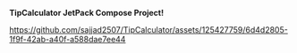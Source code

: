<p align="center">

<b>TipCalculator JetPack Compose Project!</b>

https://github.com/sajjad2507/TipCalculator/assets/125427759/6d4d2805-1f9f-42ab-a40f-a588dae7ee44
  
</p>
